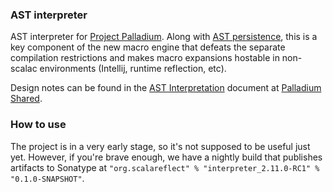 ### AST interpreter

AST interpreter for [Project Palladium](http://scalamacros.org/news/2014/03/02/project-palladium.html). Along with [AST persistence](https://github.com/scalareflect/persistence), this is a key component of the new macro engine that defeats the separate compilation restrictions and makes macro expansions hostable in non-scalac environments (Intellij, runtime reflection, etc).

Design notes can be found in the [AST Interpretation](https://docs.google.com/document/d/10mTt_vyknHPruh-zcCAk4BY4hjRx9ElrAo6EoFvyU0I/edit) document at [Palladium Shared](https://drive.google.com/#folders/0Bxbd8B9L-XfmcE9tRFBXVjZtY0k).

### How to use

The project is in a very early stage, so it's not supposed to be useful just yet. However, if you're brave enough, we have a nightly build that publishes artifacts to Sonatype at `"org.scalareflect" % "interpreter_2.11.0-RC1" % "0.1.0-SNAPSHOT"`.
